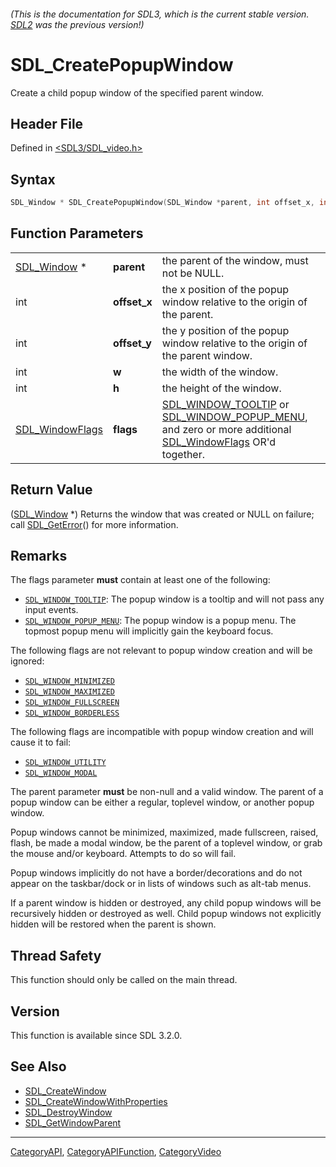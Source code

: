 ###### (This is the documentation for SDL3, which is the current stable version. [SDL2](https://wiki.libsdl.org/SDL2/) was the previous version!)
# SDL_CreatePopupWindow

Create a child popup window of the specified parent window.

## Header File

Defined in [<SDL3/SDL_video.h>](https://github.com/libsdl-org/SDL/blob/main/include/SDL3/SDL_video.h)

## Syntax

```c
SDL_Window * SDL_CreatePopupWindow(SDL_Window *parent, int offset_x, int offset_y, int w, int h, SDL_WindowFlags flags);
```

## Function Parameters

|                                    |              |                                                                                                                                                                           |
| ---------------------------------- | ------------ | ------------------------------------------------------------------------------------------------------------------------------------------------------------------------- |
| [SDL_Window](SDL_Window) *         | **parent**   | the parent of the window, must not be NULL.                                                                                                                               |
| int                                | **offset_x** | the x position of the popup window relative to the origin of the parent.                                                                                                  |
| int                                | **offset_y** | the y position of the popup window relative to the origin of the parent window.                                                                                           |
| int                                | **w**        | the width of the window.                                                                                                                                                  |
| int                                | **h**        | the height of the window.                                                                                                                                                 |
| [SDL_WindowFlags](SDL_WindowFlags) | **flags**    | [SDL_WINDOW_TOOLTIP](SDL_WINDOW_TOOLTIP) or [SDL_WINDOW_POPUP_MENU](SDL_WINDOW_POPUP_MENU), and zero or more additional [SDL_WindowFlags](SDL_WindowFlags) OR'd together. |

## Return Value

([SDL_Window](SDL_Window) *) Returns the window that was created or NULL on
failure; call [SDL_GetError](SDL_GetError)() for more information.

## Remarks

The flags parameter **must** contain at least one of the following:

- [`SDL_WINDOW_TOOLTIP`](SDL_WINDOW_TOOLTIP): The popup window is a tooltip
  and will not pass any input events.
- [`SDL_WINDOW_POPUP_MENU`](SDL_WINDOW_POPUP_MENU): The popup window is a
  popup menu. The topmost popup menu will implicitly gain the keyboard
  focus.

The following flags are not relevant to popup window creation and will be
ignored:

- [`SDL_WINDOW_MINIMIZED`](SDL_WINDOW_MINIMIZED)
- [`SDL_WINDOW_MAXIMIZED`](SDL_WINDOW_MAXIMIZED)
- [`SDL_WINDOW_FULLSCREEN`](SDL_WINDOW_FULLSCREEN)
- [`SDL_WINDOW_BORDERLESS`](SDL_WINDOW_BORDERLESS)

The following flags are incompatible with popup window creation and will
cause it to fail:

- [`SDL_WINDOW_UTILITY`](SDL_WINDOW_UTILITY)
- [`SDL_WINDOW_MODAL`](SDL_WINDOW_MODAL)

The parent parameter **must** be non-null and a valid window. The parent of
a popup window can be either a regular, toplevel window, or another popup
window.

Popup windows cannot be minimized, maximized, made fullscreen, raised,
flash, be made a modal window, be the parent of a toplevel window, or grab
the mouse and/or keyboard. Attempts to do so will fail.

Popup windows implicitly do not have a border/decorations and do not appear
on the taskbar/dock or in lists of windows such as alt-tab menus.

If a parent window is hidden or destroyed, any child popup windows will be
recursively hidden or destroyed as well. Child popup windows not explicitly
hidden will be restored when the parent is shown.

## Thread Safety

This function should only be called on the main thread.

## Version

This function is available since SDL 3.2.0.

## See Also

- [SDL_CreateWindow](SDL_CreateWindow)
- [SDL_CreateWindowWithProperties](SDL_CreateWindowWithProperties)
- [SDL_DestroyWindow](SDL_DestroyWindow)
- [SDL_GetWindowParent](SDL_GetWindowParent)

----
[CategoryAPI](CategoryAPI), [CategoryAPIFunction](CategoryAPIFunction), [CategoryVideo](CategoryVideo)

